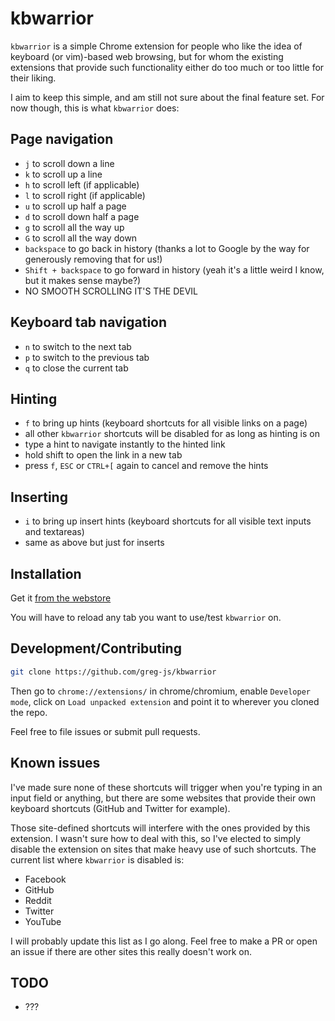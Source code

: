 # kbwarrior

`kbwarrior` is a simple Chrome extension for people who like the idea of keyboard (or vim)-based web browsing, but for whom the existing extensions that provide such functionality either do too much or too little for their liking.

I aim to keep this simple, and am still not sure about the final feature set. For now though, this is what `kbwarrior` does:

## Page navigation

* `j` to scroll down a line
* `k` to scroll up a line
* `h` to scroll left (if applicable)
* `l` to scroll right (if applicable)
* `u` to scroll up half a page
* `d` to scroll down half a page
* `g` to scroll all the way up
* `G` to scroll all the way down
* `backspace` to go back in history (thanks a lot to Google by the way for generously removing that for us!)
* `Shift + backspace` to go forward in history (yeah it's a little weird I know, but it makes sense maybe?)
* NO SMOOTH SCROLLING IT'S THE DEVIL

## Keyboard tab navigation

* `n` to switch to the next tab
* `p` to switch to the previous tab
* `q` to close the current tab

## Hinting

* `f` to bring up hints (keyboard shortcuts for all visible links on a page)
* all other `kbwarrior` shortcuts will be disabled for as long as hinting is on
* type a hint to navigate instantly to the hinted link
* hold shift to open the link in a new tab
* press `f`, `ESC` or `CTRL+[` again to cancel and remove the hints

## Inserting

* `i` to bring up insert hints (keyboard shortcuts for all visible text inputs and textareas)
* same as above but just for inserts

## Installation

Get it [from the webstore](https://chrome.google.com/webstore/detail/kbwarrior/apiogmmklkamhdnjjikooemepogmhjel)

You will have to reload any tab you want to use/test `kbwarrior` on.

## Development/Contributing

``` bash
git clone https://github.com/greg-js/kbwarrior
```

Then go to `chrome://extensions/` in chrome/chromium, enable `Developer mode`, click on `Load unpacked extension` and point it to wherever you cloned the repo.

Feel free to file issues or submit pull requests.

## Known issues

I've made sure none of these shortcuts will trigger when you're typing in an input field or anything, but there are some websites that provide their own keyboard shortcuts (GitHub and Twitter for example).

Those site-defined shortcuts will interfere with the ones provided by this extension. I wasn't sure how to deal with this, so I've elected to simply disable the extension on sites that make heavy use of such shortcuts. The current list where `kbwarrior` is disabled is:

* Facebook
* GitHub
* Reddit
* Twitter
* YouTube

I will probably update this list as I go along. Feel free to make a PR or open an issue if there are other sites this really doesn't work on.

## TODO

* ???

